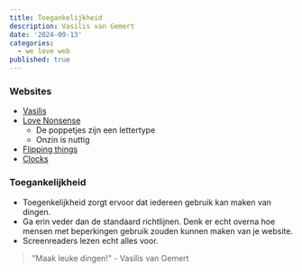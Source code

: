 ```yaml
---
title: Toegankelijkheid
description: Vasilis van Gemert
date: '2024-09-13'
categories:
  - we love web
published: true
---
```


### Websites
- [Vasilis](https://vasilis.nl) 
- [Love Nonsense](https://lovenonsence.com)
  - De poppetjes zijn een lettertype
  - Onzin is nuttig
- [Flipping things](https://vasilis.nl/flipping-things)
- [Clocks](https://vasilis.nl/clocks)

### Toegankelijkheid
- Toegenkelijkheid zorgt ervoor dat iedereen gebruik kan maken van dingen.
- Ga erin veder dan de standaard richtlijnen. Denk er echt overna hoe mensen met beperkingen gebruik zouden kunnen maken van je website.
- Screenreaders lezen echt alles voor.

> "Maak leuke dingen!" - Vasilis van Gemert
